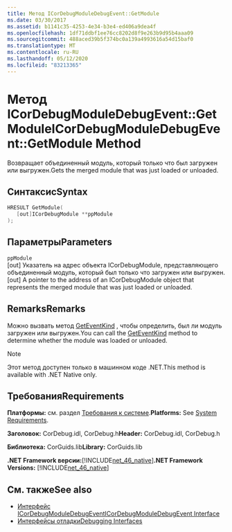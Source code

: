 ```yaml
---
title: Метод ICorDebugModuleDebugEvent::GetModule
ms.date: 03/30/2017
ms.assetid: b1141c35-4253-4e34-b3e4-ed406a9dea4f
ms.openlocfilehash: 1df71ddbf1ee76cc8202d8f9e263b9d95b4aaa09
ms.sourcegitcommit: 488aced39b5f374bc0a139a4993616a54d15baf0
ms.translationtype: MT
ms.contentlocale: ru-RU
ms.lasthandoff: 05/12/2020
ms.locfileid: "83213365"
---
```

# <a name="icordebugmoduledebugeventgetmodule-method"></a><span data-ttu-id="bf723-102">Метод ICorDebugModuleDebugEvent::GetModule</span><span class="sxs-lookup"><span data-stu-id="bf723-102">ICorDebugModuleDebugEvent::GetModule Method</span></span>
<span data-ttu-id="bf723-103">Возвращает объединенный модуль, который только что был загружен или выгружен.</span><span class="sxs-lookup"><span data-stu-id="bf723-103">Gets the merged module that was just loaded or unloaded.</span></span>  
  
## <a name="syntax"></a><span data-ttu-id="bf723-104">Синтаксис</span><span class="sxs-lookup"><span data-stu-id="bf723-104">Syntax</span></span>  
  
```cpp  
HRESULT GetModule(  
   [out]ICorDebugModule **ppModule  
);  
```  
  
## <a name="parameters"></a><span data-ttu-id="bf723-105">Параметры</span><span class="sxs-lookup"><span data-stu-id="bf723-105">Parameters</span></span>  
 `ppModule`  
 <span data-ttu-id="bf723-106">[out] Указатель на адрес объекта ICorDebugModule, представляющего объединенный модуль, который был только что загружен или выгружен.</span><span class="sxs-lookup"><span data-stu-id="bf723-106">[out] A pointer to the address of an ICorDebugModule object that represents the merged module that was just loaded or unloaded.</span></span>  
  
## <a name="remarks"></a><span data-ttu-id="bf723-107">Remarks</span><span class="sxs-lookup"><span data-stu-id="bf723-107">Remarks</span></span>  
 <span data-ttu-id="bf723-108">Можно вызвать метод [GetEventKind](icordebugdebugevent-geteventkind-method.md) , чтобы определить, был ли модуль загружен или выгружен.</span><span class="sxs-lookup"><span data-stu-id="bf723-108">You can call the [GetEventKind](icordebugdebugevent-geteventkind-method.md) method to determine whether the module was loaded or unloaded.</span></span>  
  
> [!NOTE]
> <span data-ttu-id="bf723-109">Этот метод доступен только в машинном коде .NET.</span><span class="sxs-lookup"><span data-stu-id="bf723-109">This method is available with .NET Native only.</span></span>  
  
## <a name="requirements"></a><span data-ttu-id="bf723-110">Требования</span><span class="sxs-lookup"><span data-stu-id="bf723-110">Requirements</span></span>  
 <span data-ttu-id="bf723-111">**Платформы:** см. раздел [Требования к системе](../../get-started/system-requirements.md).</span><span class="sxs-lookup"><span data-stu-id="bf723-111">**Platforms:** See [System Requirements](../../get-started/system-requirements.md).</span></span>  
  
 <span data-ttu-id="bf723-112">**Заголовок:** CorDebug.idl, CorDebug.h</span><span class="sxs-lookup"><span data-stu-id="bf723-112">**Header:** CorDebug.idl, CorDebug.h</span></span>  
  
 <span data-ttu-id="bf723-113">**Библиотека:** CorGuids.lib</span><span class="sxs-lookup"><span data-stu-id="bf723-113">**Library:** CorGuids.lib</span></span>  
  
 <span data-ttu-id="bf723-114">**.NET Framework версии:**[!INCLUDE[net_46_native](../../../../includes/net-46-native-md.md)]</span><span class="sxs-lookup"><span data-stu-id="bf723-114">**.NET Framework Versions:** [!INCLUDE[net_46_native](../../../../includes/net-46-native-md.md)]</span></span>  
  
## <a name="see-also"></a><span data-ttu-id="bf723-115">См. также</span><span class="sxs-lookup"><span data-stu-id="bf723-115">See also</span></span>

- [<span data-ttu-id="bf723-116">Интерфейс ICorDebugModuleDebugEvent</span><span class="sxs-lookup"><span data-stu-id="bf723-116">ICorDebugModuleDebugEvent Interface</span></span>](icordebugmoduledebugevent-interface.md)
- [<span data-ttu-id="bf723-117">Интерфейсы отладки</span><span class="sxs-lookup"><span data-stu-id="bf723-117">Debugging Interfaces</span></span>](debugging-interfaces.md)

